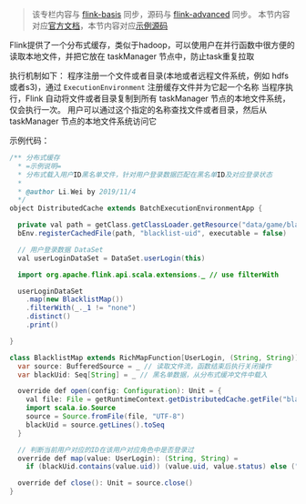 >该专栏内容与 [flink-basis](https://github.com/GourdErwa/review-notes/tree/master/framework/flink-basis) 同步，源码与 [flink-advanced](https://github.com/GourdErwa/flink-advanced) 同步。
本节内容对应[官方文档](https://ci.apache.org/projects/flink/flink-docs-release-1.9/zh/dev/batch/#distributed-cache)，本节内容对应[示例源码](https://github.com/GourdErwa/flink-advanced/blob/master/src/main/scala/io/gourd/flink/scala/games/batch/DistributedCache.scala)  


Flink提供了一个分布式缓存，类似于hadoop，可以使用户在并行函数中很方便的读取本地文件，并把它放在 taskManager 节点中，防止task重复拉取  

执行机制如下：
程序注册一个文件或者目录(本地或者远程文件系统，例如 hdfs 或者s3)，通过 `ExecutionEnvironment` 注册缓存文件并为它起一个名称
当程序执行，Flink 自动将文件或者目录复制到所有 taskManager 节点的本地文件系统，仅会执行一次。
用户可以通过这个指定的名称查找文件或者目录，然后从 taskManager 节点的本地文件系统访问它

示例代码：
```java
/** 分布式缓存
  * =示例说明=
  * 分布式载入用户ID黑名单文件，针对用户登录数据匹配在黑名单ID及对应登录状态
  *
  * @author Li.Wei by 2019/11/4
  */
object DistributedCache extends BatchExecutionEnvironmentApp {

  private val path = getClass.getClassLoader.getResource("data/game/blacklist-uid.txt").getPath
  bEnv.registerCachedFile(path, "blacklist-uid", executable = false)

  // 用户登录数据 DataSet
  val userLoginDataSet = DataSet.userLogin(this)

  import org.apache.flink.api.scala.extensions._ // use filterWith

  userLoginDataSet
    .map(new BlacklistMap())
    .filterWith(_._1 != "none")
    .distinct()
    .print()

}

class BlacklistMap extends RichMapFunction[UserLogin, (String, String)] {
  var source: BufferedSource = _ // 读取文件流，函数结束后执行关闭操作
  var blackUid: Seq[String] = _ // 黑名单数据，从分布式缓冲文件中载入

  override def open(config: Configuration): Unit = {
    val file: File = getRuntimeContext.getDistributedCache.getFile("blacklist-uid")
    import scala.io.Source
    source = Source.fromFile(file, "UTF-8")
    blackUid = source.getLines().toSeq
  }

  // 判断当前用户对应的ID在该用户对应角色中是否登录过
  override def map(value: UserLogin): (String, String) =
    if (blackUid.contains(value.uid)) (value.uid, value.status) else ("none", value.status)

  override def close(): Unit = source.close()
}
```